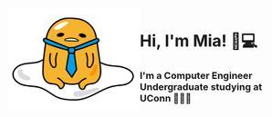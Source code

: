 <img src="gudetama-tie.png" align="left" height="180" display="inline"/>  


# Hi, I'm Mia! 👋💻
### I'm a Computer Engineer Undergraduate studying at UConn 💙🩵🤍



<!--
**mialarkin14/mialarkin14** is a ✨ _special_ ✨ repository because its `README.md` (this file) appears on your GitHub profile.





Here are some ideas to get you started:

- 🔭 I’m currently working on ...
- 🌱 I’m currently learning ...
- 👯 I’m looking to collaborate on ...
- 🤔 I’m looking for help with ...
- 💬 Ask me about ...
- 📫 How to reach me: ...
- 😄 Pronouns: ...
- ⚡ Fun fact: ...
-->
